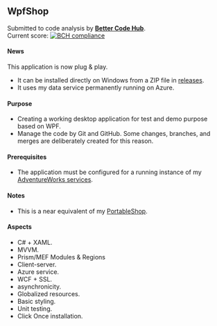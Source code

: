 ## WpfShop

Submitted to code analysis by **[Better Code Hub](https://bettercodehub.com)**.  
Current score: [![BCH compliance](https://bettercodehub.com/edge/badge/a-einstein/WpfShop)](https://bettercodehub.com)  

#### News
This application is now plug & play.
* It can be installed directly on Windows from a ZIP file in [releases](https://github.com/a-einstein/WpfShop/releases).
* It uses my data service permanently running on Azure.

#### Purpose
* Creating a working desktop application for test and demo purpose based on WPF.
* Manage the code by Git and GitHub. Some changes, branches, and merges are deliberately created for this reason.

#### Prerequisites
* The application must be configured for a running instance of my [AdventureWorks services](https://github.com/a-einstein/AdventureWorks/blob/master/README.md).

#### Notes
* This is a near equivalent of my [PortableShop](https://github.com/a-einstein/PortableShop).

#### Aspects
* C# + XAML.
* MVVM.
* Prism/MEF Modules & Regions
* Client-server.
* Azure service.
* WCF + SSL.
* asynchronicity.
* Globalized resources.
* Basic styling.
* Unit testing.
* Click Once installation.